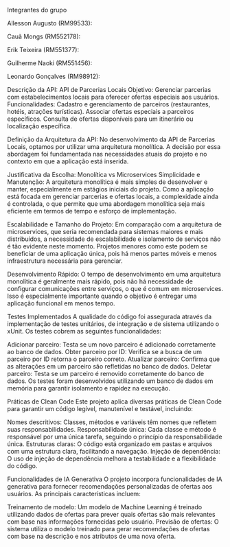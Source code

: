 Integrantes do grupo

Allesson Augusto (RM99533): 

Cauã Mongs (RM552178): 

Erik Teixeira (RM551377): 

Guilherme Naoki (RM551456): 

Leonardo Gonçalves (RM98912): 

Descrição da API: API de Parcerias Locais Objetivo: Gerenciar parcerias com estabelecimentos locais para oferecer ofertas especiais aos usuários. Funcionalidades: Cadastro e gerenciamento de parceiros (restaurantes, hotéis, atrações turísticas). Associar ofertas especiais a parceiros específicos. Consulta de ofertas disponíveis para um itinerário ou localização específica.

Definição da Arquitetura da API: No desenvolvimento da API de Parcerias Locais, optamos por utilizar uma arquitetura monolítica. A decisão por essa abordagem foi fundamentada nas necessidades atuais do projeto e no contexto em que a aplicação está inserida.

Justificativa da Escolha: Monolítica vs Microservices Simplicidade e Manutenção: A arquitetura monolítica é mais simples de desenvolver e manter, especialmente em estágios iniciais do projeto. Como a aplicação está focada em gerenciar parcerias e ofertas locais, a complexidade ainda é controlada, o que permite que uma abordagem monolítica seja mais eficiente em termos de tempo e esforço de implementação.

Escalabilidade e Tamanho do Projeto: Em comparação com a arquitetura de microservices, que seria recomendada para sistemas maiores e mais distribuídos, a necessidade de escalabilidade e isolamento de serviços não é tão evidente neste momento. Projetos menores como este podem se beneficiar de uma aplicação única, pois há menos partes móveis e menos infraestrutura necessária para gerenciar.

Desenvolvimento Rápido: O tempo de desenvolvimento em uma arquitetura monolítica é geralmente mais rápido, pois não há necessidade de configurar comunicações entre serviços, o que é comum em microservices. Isso é especialmente importante quando o objetivo é entregar uma aplicação funcional em menos tempo.


Testes Implementados
A qualidade do código foi assegurada através da implementação de testes unitários, de integração e de sistema utilizando o xUnit. Os testes cobrem as seguintes funcionalidades:

Adicionar parceiro: Testa se um novo parceiro é adicionado corretamente ao banco de dados.
Obter parceiro por ID: Verifica se a busca de um parceiro por ID retorna o parceiro correto.
Atualizar parceiro: Confirma que as alterações em um parceiro são refletidas no banco de dados.
Deletar parceiro: Testa se um parceiro é removido corretamente do banco de dados.
Os testes foram desenvolvidos utilizando um banco de dados em memória para garantir isolamento e rapidez na execução.

Práticas de Clean Code
Este projeto aplica diversas práticas de Clean Code para garantir um código legível, manutenível e testável, incluindo:

Nomes descritivos: Classes, métodos e variáveis têm nomes que refletem suas responsabilidades.
Responsabilidade única: Cada classe e método é responsável por uma única tarefa, seguindo o princípio da responsabilidade única.
Estruturas claras: O código está organizado em pastas e arquivos com uma estrutura clara, facilitando a navegação.
Injeção de dependência: O uso de injeção de dependência melhora a testabilidade e a flexibilidade do código.

Funcionalidades de IA Generativa
O projeto incorpora funcionalidades de IA generativa para fornecer recomendações personalizadas de ofertas aos usuários. As principais características incluem:

Treinamento de modelo: Um modelo de Machine Learning é treinado utilizando dados de ofertas para prever quais ofertas são mais relevantes com base nas informações fornecidas pelo usuário.
Previsão de ofertas: O sistema utiliza o modelo treinado para gerar recomendações de ofertas com base na descrição e nos atributos de uma nova oferta.

